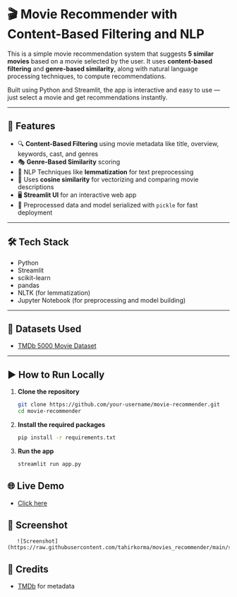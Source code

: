 # 🎬 Movie Recommender with Content-Based Filtering and NLP

This is a simple movie recommendation system that suggests **5 similar movies** based on a movie selected by the user. It uses **content-based filtering** and **genre-based similarity**, along with natural language processing techniques, to compute recommendations.

Built using Python and Streamlit, the app is interactive and easy to use — just select a movie and get recommendations instantly.

---

## 🚀 Features

- 🔍 **Content-Based Filtering** using movie metadata like title, overview, keywords, cast, and genres
- 🎭 **Genre-Based Similarity** scoring
- 🧠 NLP Techniques like **lemmatization** for text preprocessing
- 🧰 Uses **cosine similarity** for vectorizing and comparing movie descriptions
- 🖥️ **Streamlit UI** for an interactive web app
- 💾 Preprocessed data and model serialized with `pickle` for fast deployment

---

## 🛠 Tech Stack

- Python
- Streamlit
- scikit-learn
- pandas
- NLTK (for lemmatization)
- Jupyter Notebook (for preprocessing and model building)

---

## 📁 Datasets Used

- [TMDb 5000 Movie Dataset](https://www.kaggle.com/datasets/tmdb/tmdb-movie-metadata)

---

## ▶️ How to Run Locally

1. **Clone the repository**
   ```bash
   git clone https://github.com/your-username/movie-recommender.git
   cd movie-recommender

2. **Install the required packages**
   ```bash
   pip install -r requirements.txt

3. **Run the app**
   ```bash
   streamlit run app.py

##  🌐 Live Demo   
   -   [Click here](https://moviesrecommenderbytahirkorma.streamlit.app)

##  📸 Screenshot
       ![Screenshot](https://raw.githubusercontent.com/tahirkorma/movies_recommender/main/screenshot.jpg)

##  🙌 Credits
   -   [TMDb](https://www.themoviedb.org/) for metadata
